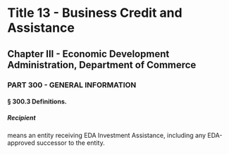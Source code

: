 
# Title 13 - Business Credit and Assistance
## Chapter III - Economic Development Administration, Department of Commerce
### PART 300 - GENERAL INFORMATION
#### § 300.3 Definitions.
##### Recipient

means an entity receiving EDA Investment Assistance, including any EDA-approved successor to the entity.
